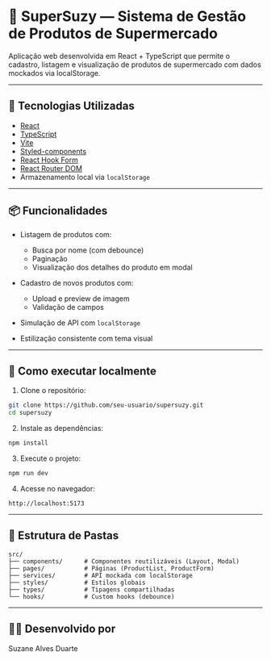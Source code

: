 # 🛒 SuperSuzy — Sistema de Gestão de Produtos de Supermercado

Aplicação web desenvolvida em React + TypeScript que permite o cadastro, listagem e visualização de produtos de supermercado com dados mockados via localStorage.

---

## 🚀 Tecnologias Utilizadas

- [React](https://reactjs.org/)
- [TypeScript](https://www.typescriptlang.org/)
- [Vite](https://vitejs.dev/)
- [Styled-components](https://styled-components.com/)
- [React Hook Form](https://react-hook-form.com/)
- [React Router DOM](https://reactrouter.com/)
- Armazenamento local via `localStorage`

---

## 📦 Funcionalidades

- Listagem de produtos com:
  - Busca por nome (com debounce)
  - Paginação
  - Visualização dos detalhes do produto em modal 

- Cadastro de novos produtos com:
  - Upload e preview de imagem
  - Validação de campos

- Simulação de API com `localStorage`

- Estilização consistente com tema visual

---

## 🧪 Como executar localmente

1. Clone o repositório:

```bash
git clone https://github.com/seu-usuario/supersuzy.git
cd supersuzy
```

2. Instale as dependências:

```bash
npm install
```

3. Execute o projeto:

```bash
npm run dev
```

4. Acesse no navegador:

```
http://localhost:5173
```

---

## 📝 Estrutura de Pastas

```
src/
├── components/      # Componentes reutilizáveis (Layout, Modal)
├── pages/           # Páginas (ProductList, ProductForm)
├── services/        # API mockada com localStorage
├── styles/          # Estilos globais
├── types/           # Tipagens compartilhadas
└── hooks/           # Custom hooks (debounce)
```

---

## 👩‍💻 Desenvolvido por

Suzane Alves Duarte 

